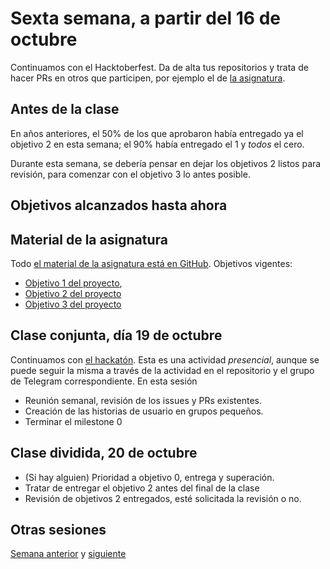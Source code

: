 # Sexta semana, a partir del 16 de octubre

Continuamos con el Hacktoberfest. Da de alta tus repositorios y trata de
hacer PRs en otros que participen, por ejemplo el de [la
asignatura](https://jj.github.io/IV).

## Antes de la clase

En años anteriores, el 50% de los que aprobaron había entregado ya el objetivo 2
en esta semana; el 90% había entregado el 1 y *todos* el cero.

Durante esta semana, se debería pensar en dejar los objetivos 2 listos para
revisión, para comenzar con el objetivo 3 lo antes posible.

## Objetivos alcanzados hasta ahora



## Material de la asignatura

Todo [el material de la asignatura está en
GitHub](http://jj.github.io/IV). Objetivos vigentes:

* [Objetivo 1 del
   proyecto](http://jj.github.io/IV/documentos/proyecto/1.Planificacion),
* [Objetivo 2 del proyecto](http://jj.github.io/IV/documentos/proyecto/2.Modelo)
* [Objetivo 3 del
  proyecto](http://jj.github.io/IV/documentos/proyecto/3.Automatizar)

## Clase conjunta, día 19 de octubre

Continuamos con [el hackatón](https://github.com/JJ/KeMeVoi). Esta es una
actividad *presencial*, aunque se puede seguir la misma a través de la actividad
en el repositorio y el grupo de Telegram correspondiente. En esta sesión

* Reunión semanal, revisión de los issues y PRs existentes.
* Creación de las historias de usuario en grupos pequeños.
* Terminar el milestone 0

## Clase dividida, 20 de octubre

* (Si hay alguien) Prioridad a objetivo 0, entrega y superación.
* Tratar de entregar el objetivo 2 antes del final
  de la clase
* Revisión de objetivos 2 entregados, esté solicitada la revisión o no.

## Otras sesiones

[Semana anterior](semana-05.md) y [siguiente](semana-07.md)
